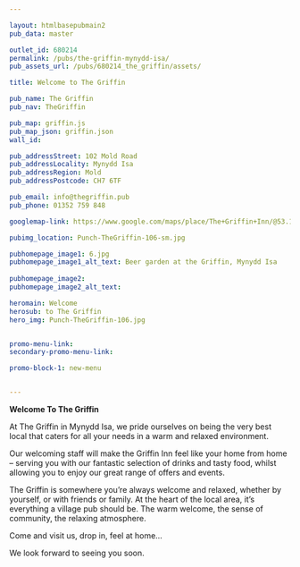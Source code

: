 ```yaml
---

layout: htmlbasepubmain2
pub_data: master

outlet_id: 680214
permalink: /pubs/the-griffin-mynydd-isa/
pub_assets_url: /pubs/680214_the_griffin/assets/

title: Welcome to The Griffin

pub_name: The Griffin
pub_nav: TheGriffin

pub_map: griffin.js
pub_map_json: griffin.json
wall_id:

pub_addressStreet: 102 Mold Road
pub_addressLocality: Mynydd Isa
pub_addressRegion: Mold
pub_addressPostcode: CH7 6TF

pub_email: info@thegriffin.pub
pub_phone: 01352 759 848

googlemap-link: https://www.google.com/maps/place/The+Griffin+Inn/@53.1660548,-3.1143288,17z/data=!4m13!1m7!3m6!1s0x487acfc4cee85661:0x873f66a51a4c02cf!2sThe+Griffin+Inn!3b1!8m2!3d53.1660548!4d-3.1121401!3m4!1s0x487acfc4cee85661:0x873f66a51a4c02cf!8m2!3d53.1660548!4d-3.1121401

pubimg_location: Punch-TheGriffin-106-sm.jpg

pubhomepage_image1: 6.jpg
pubhomepage_image1_alt_text: Beer garden at the Griffin, Mynydd Isa
 
pubhomepage_image2:
pubhomepage_image2_alt_text: 

heromain: Welcome
herosub: to The Griffin
hero_img: Punch-TheGriffin-106.jpg


promo-menu-link:
secondary-promo-menu-link:

promo-block-1: new-menu


---
```



**Welcome To The Griffin**

At The Griffin in Mynydd Isa, we pride ourselves on being the very best local that caters for all your needs in a warm and relaxed environment.

Our welcoming staff will make the Griffin Inn feel like your home from home – serving you with our fantastic selection of drinks and tasty food, whilst allowing you to enjoy our great range of offers and events.

The Griffin is somewhere you’re always welcome and relaxed, whether by yourself, or with friends or family. At the heart of the local area, it’s everything a village pub should be. The warm welcome, the sense of community, the relaxing atmosphere. 

Come and visit us, drop in, feel at home… 

We look forward to seeing you soon.
